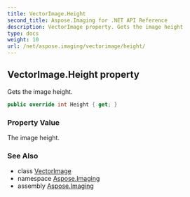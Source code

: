 ```yaml
---
title: VectorImage.Height
second_title: Aspose.Imaging for .NET API Reference
description: VectorImage property. Gets the image height
type: docs
weight: 10
url: /net/aspose.imaging/vectorimage/height/
---
```

## VectorImage.Height property

Gets the image height.

```csharp
public override int Height { get; }
```

### Property Value

The image height.

### See Also

* class [VectorImage](../)
* namespace [Aspose.Imaging](../../vectorimage/)
* assembly [Aspose.Imaging](../../../)


